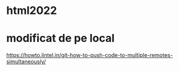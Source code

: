 # html2022
# modificat de pe local
https://howto.lintel.in/git-how-to-push-code-to-multiple-remotes-simultaneously/
